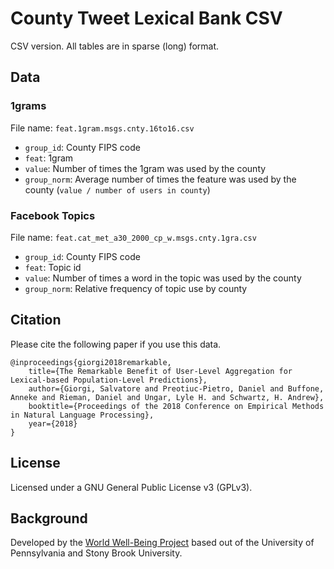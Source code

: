 # County Tweet Lexical Bank CSV

CSV version. All tables are in sparse (long) format.

## Data

### 1grams

File name: `feat.1gram.msgs.cnty.16to16.csv`

* `group_id`: County FIPS code
* `feat`: 1gram
* `value`: Number of times the 1gram was used by the county
* `group_norm`: Average number of times the feature was used by the county (`value / number of users in county`)

### Facebook Topics

File name: `feat.cat_met_a30_2000_cp_w.msgs.cnty.1gra.csv`

* `group_id`: County FIPS code
* `feat`: Topic id
* `value`: Number of times a word in the topic was used by the county
* `group_norm`: Relative frequency of topic use by county

## Citation

Please cite the following paper if you use this data. 

```
@inproceedings{giorgi2018remarkable, 
    title={The Remarkable Benefit of User-Level Aggregation for Lexical-based Population-Level Predictions}, 
    author={Giorgi, Salvatore and Preotiuc-Pietro, Daniel and Buffone, Anneke and Rieman, Daniel and Ungar, Lyle H. and Schwartz, H. Andrew}, 
    booktitle={Proceedings of the 2018 Conference on Empirical Methods in Natural Language Processing}, 
    year={2018}
}
```

## License

Licensed under a GNU General Public License v3 (GPLv3).

## Background

Developed by the [World Well-Being Project](http://www.wwbp.org) based out of the University of Pennsylvania and Stony Brook University.